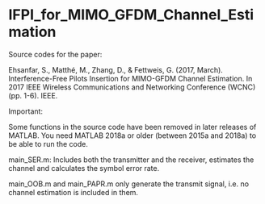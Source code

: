 # IFPI_for_MIMO_GFDM_Channel_Estimation
Source codes for the paper:

Ehsanfar, S., Matthé, M., Zhang, D., & Fettweis, G. (2017, March). Interference-Free Pilots Insertion for MIMO-GFDM Channel Estimation. In 2017 IEEE Wireless Communications and Networking Conference (WCNC) (pp. 1-6). IEEE.


Important:

Some functions in the source code have been removed in later releases of MATLAB. You need MATLAB 2018a or older (between 2015a and 2018a) to be able to run the code.

 main_SER.m: Includes both the transmitter and the receiver, estimates the channel and calculates the symbol error rate. 
 
 main_OOB.m and main_PAPR.m only generate the transmit signal, i.e. no channel estimation is included in them.
